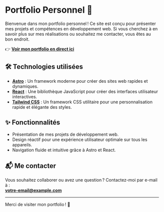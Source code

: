 # Portfolio Personnel 🌟

Bienvenue dans mon portfolio personnel ! Ce site est conçu pour présenter mes projets et compétences en développement web. Si vous cherchez à en savoir plus sur mes réalisations ou souhaitez me contacter, vous êtes au bon endroit.

👉 **[Voir mon portfolio en direct ici](https://www.nathan-pinard.com/)**  

## 🛠️ Technologies utilisées

- **[Astro](https://astro.build/)** : Un framework moderne pour créer des sites web rapides et dynamiques.  
- **[React](https://reactjs.org/)** : Une bibliothèque JavaScript pour créer des interfaces utilisateur interactives.  
- **[Tailwind CSS](https://tailwindcss.com/)** : Un framework CSS utilitaire pour une personnalisation rapide et élégante des styles.  

## ✨ Fonctionnalités

- Présentation de mes projets de développement web.  
- Design réactif pour une expérience utilisateur optimale sur tous les appareils.  
- Navigation fluide et intuitive grâce à Astro et React.  

## 📬 Me contacter

Vous souhaitez collaborer ou avez une question ? Contactez-moi par e-mail à :  
**[votre-email@example.com](mailto:nathan.pinard95@gmail.com)**  

---

Merci de visiter mon portfolio ! 🙌  
